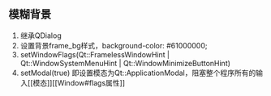 ## 模糊背景
1. 继承QDialog
2. 设置背景frame_bg样式，background-color: #61000000;
3. setWindowFlags(Qt::FramelessWindowHint | Qt::WindowSystemMenuHint | Qt::WindowMinimizeButtonHint)
4. setModal(true) 即设置模态为Qt::ApplicationModal，阻塞整个程序所有的输入[[模态]][[Window#flags属性]]



